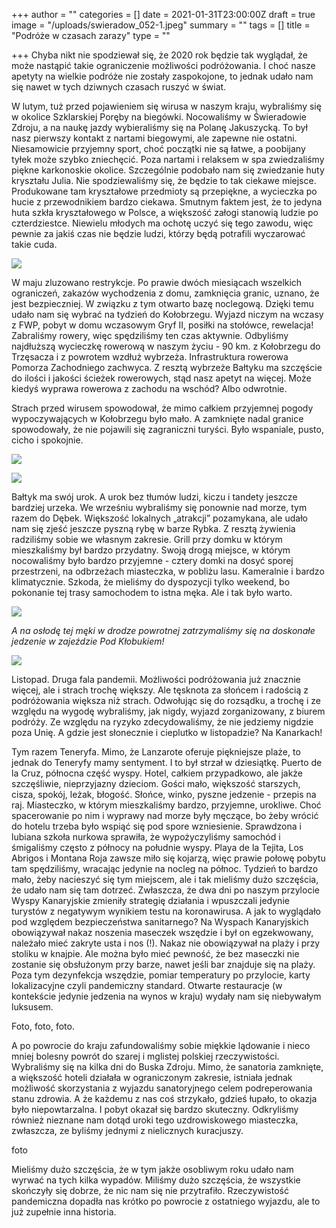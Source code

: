 +++
author = ""
categories = []
date = 2021-01-31T23:00:00Z
draft = true
image = "/uploads/swieradow_052-1.jpeg"
summary = ""
tags = []
title = "Podróże w czasach zarazy"
type = ""

+++
Chyba nikt nie spodziewał się, że 2020 rok będzie tak wyglądał, że może nastąpić takie ograniczenie możliwości podróżowania. I choć nasze apetyty na wielkie podróże nie zostały zaspokojone, to jednak udało nam się nawet w tych dziwnych czasach ruszyć w świat.

W lutym, tuż przed pojawieniem się wirusa w naszym kraju, wybraliśmy się w okolice Szklarskiej Poręby na biegówki. Nocowaliśmy w Świeradowie Zdroju, a na naukę jazdy wybieraliśmy się na Polanę Jakuszycką. To był nasz pierwszy kontakt z nartami biegowymi, ale zapewne nie ostatni. Niesamowicie przyjemny sport, choć początki nie są łatwe, a poobijany tyłek może szybko zniechęcić. Poza nartami i relaksem w spa zwiedzaliśmy piękne karkonoskie okolice. Szczególnie podobało nam się zwiedzanie huty kryształu Julia. Nie spodziewaliśmy się, że będzie to tak ciekawe miejsce. Produkowane tam kryształowe przedmioty są przepiękne, a wycieczka po hucie z przewodnikiem bardzo ciekawa. Smutnym faktem jest, że to jedyna huta szkła kryształowego w Polsce, a większość załogi stanowią ludzie po czterdziestce. Niewielu młodych ma ochotę uczyć się tego zawodu, więc pewnie za jakiś czas nie będzie ludzi, którzy będą potrafili wyczarować takie cuda.

![](/uploads/20200303_151956.jpeg)

W maju zluzowano restrykcje. Po prawie dwóch miesiącach wszelkich ograniczeń, zakazów wychodzenia z domu, zamknięcia granic, uznano, że jest bezpieczniej. W związku z tym otwarto bazę noclegową. Dzięki temu udało nam się wybrać na tydzień do Kołobrzegu. Wyjazd niczym na wczasy z FWP, pobyt w domu wczasowym Gryf II, posiłki na stołówce, rewelacja! Zabraliśmy rowery, więc spędziliśmy ten czas aktywnie. Odbyliśmy najdłuższą wycieczkę rowerową w naszym życiu - 90 km. z Kołobrzegu do Trzęsacza i z powrotem wzdłuż wybrzeża. Infrastruktura rowerowa Pomorza Zachodniego zachwyca. Z resztą wybrzeże Bałtyku ma szczęście do ilości i jakości ścieżek rowerowych, stąd nasz apetyt na więcej. Może kiedyś wyprawa rowerowa z zachodu na wschód? Albo odwrotnie.

Strach przed wirusem spowodował, że mimo całkiem przyjemnej pogody wypoczywających w Kołobrzegu było mało. A zamknięte nadal granice spowodowały, że nie pojawili się zagraniczni turyści. Było wspaniale, pusto, cicho i spokojnie.

![](/uploads/kolobrzeg_017.jpeg)

![](/uploads/kolobrzeg_006.jpeg)

Bałtyk ma swój urok. A urok bez tłumów ludzi, kiczu i tandety jeszcze bardziej urzeka. We wrześniu wybraliśmy się ponownie nad morze, tym razem do Dębek. Większość lokalnych „atrakcji” pozamykana, ale udało nam się zjeść jeszcze pyszną rybę w barze Rybka. Z resztą żywienia radziliśmy sobie we własnym zakresie. Grill przy domku w którym mieszkaliśmy był bardzo przydatny. Swoją drogą miejsce, w którym nocowaliśmy było bardzo przyjemne - cztery domki na dosyć sporej przestrzeni, na odbrzeżach miasteczka, w pobliżu lasu. Kameralnie i bardzo klimatycznie. Szkoda, że mieliśmy do dyspozycji tylko weekend, bo pokonanie tej trasy samochodem to istna męka. Ale i tak było warto. 

![](/uploads/20200920_112056.jpeg)

_A na osłodę tej męki w drodze powrotnej zatrzymaliśmy się na doskonałe jedzenie w zajeździe Pod Kłobukiem!_

![](/uploads/20200920_155020.jpeg)

Listopad. Druga fala pandemii. Możliwości podróżowania już znacznie więcej, ale i strach trochę większy. Ale tęsknota za słońcem i radością z podróżowania większa niż strach. Odwołując się do rozsądku, a trochę i ze względu na wygodę wybraliśmy, jak nigdy, wyjazd zorganizowany, z biurem podróży. Ze względu na ryzyko zdecydowaliśmy, że nie jedziemy nigdzie poza Unię. A gdzie jest słonecznie i cieplutko w listopadzie? Na Kanarkach!

Tym razem Teneryfa. Mimo, że Lanzarote oferuje piękniejsze plaże, to jednak do Teneryfy mamy sentyment. I to był strzał w dziesiątkę. Puerto de la Cruz, północna część wyspy. Hotel, całkiem przypadkowo, ale jakże szczęśliwie, nieprzyjazny dzieciom. Gości mało, większość starszych, cisza, spokój, leżak, błogość. Słońce, winko, pyszne jedzenie - przepis na raj. Miasteczko, w którym mieszkaliśmy bardzo, przyjemne, urokliwe. Choć spacerowanie po nim i wyprawy nad morze były męczące, bo żeby wrócić do hotelu trzeba było wspiąć się pod spore wzniesienie. Sprawdzona i lubiana szkoła nurkowa sprawiła, że wypożyczyliśmy samochód i śmigaliśmy często z północy na południe wyspy. Playa de la Tejita, Los Abrigos i Montana Roja zawsze miło się kojarzą, więc prawie połowę pobytu tam spędziliśmy, wracając jedynie na nocleg na północ. Tydzień to bardzo mało, żeby nacieszyć się tym miejscem, ale i tak mieliśmy dużo szczęścia, że udało nam się tam dotrzeć. Zwłaszcza, że dwa dni po naszym przylocie Wyspy Kanaryjskie zmieniły strategię działania i wpuszczali jedynie turystów z negatywym wynikiem testu na koronawirusa. A jak to wyglądało pod względem bezpieczeństwa sanitarnego? Na Wyspach Kanaryjskich obowiązywał nakaz noszenia maseczek wszędzie i był on egzekwowany, należało mieć zakryte usta i nos (!). Nakaz nie obowiązywał na plaży i przy stoliku w knajpie. Ale można było mieć pewność, że bez maseczki nie zostanie się obsłużonym przy barze, nawet jeśli bar znajduje się na plaży. Poza tym dezynfekcja wszędzie, pomiar temperatury po przylocie, karty lokalizacyjne czyli pandemiczny standard. Otwarte restauracje (w kontekście jedynie jedzenia na wynos w kraju) wydały nam się niebywałym luksusem.

Foto, foto, foto.

A po powrocie do kraju zafundowaliśmy sobie miękkie lądowanie i nieco mniej bolesny powrót do szarej i mglistej polskiej rzeczywistości. Wybraliśmy się na kilka dni do Buska Zdroju. Mimo, że sanatoria zamknięte, a większość hoteli działała w ograniczonym zakresie, istniała jednak możliwość skorzystania z wyjazdu sanatoryjnego celem podreperowania stanu zdrowia. A że każdemu z nas coś strzykało, gdzieś łupało, to okazja było niepowtarzalna. I pobyt okazał się bardzo skuteczny. Odkryliśmy również nieznane nam dotąd uroki tego uzdrowiskowego miasteczka, zwłaszcza, ze byliśmy jednymi z nielicznych kuracjuszy.

foto

Mieliśmy dużo szczęścia, że w tym jakże osobliwym roku udało nam wyrwać na tych kilka wypadów. Miliśmy dużo szczęścia, że wszystkie skończyły się dobrze, że nic nam się nie przytrafiło. Rzeczywistość pandemiczna dopadła nas krótko po powrocie z ostatniego wyjazdu, ale to już zupełnie inna historia.